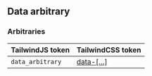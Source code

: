 ## Data arbitrary




### Arbitraries

| TailwindJS token | TailwindCSS token |
| ----- | ----- |
| `data_arbitrary` | [data-[…]](https://tailwindcss.com/docs/hover-focus-and-other-states#data-attributes) |